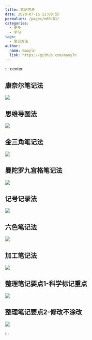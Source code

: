 ```yaml
---
title: 笔记方法
date: 2020-07-16 11:00:55
permalink: /pages/e60c81/
categories: 
  - 更多
  - 学习
tags: 
  - 笔记方法
author: 
  name: maoyln
  link: https://github.com/maoyln
---
```


::: center

## 康奈尔笔记法
![](https://cdn.jsdelivr.net/gh/maoyln/image_store/blog/20200716105752.jpg)

## 思维导图法
![](https://cdn.jsdelivr.net/gh/maoyln/image_store/blog/20200716105747.jpg)

## 金三角笔记法
![](https://cdn.jsdelivr.net/gh/maoyln/image_store/blog/20200716105753.jpg)

## 曼陀罗九宫格笔记法
![](https://cdn.jsdelivr.net/gh/maoyln/image_store/blog/20200716105748.jpg)

## 记号记录法
![](https://cdn.jsdelivr.net/gh/maoyln/image_store/blog/20200716105749.jpg)

## 六色笔记法
![](https://cdn.jsdelivr.net/gh/maoyln/image_store/blog/20200716105750.jpg)

## 加工笔记法
![](https://cdn.jsdelivr.net/gh/maoyln/image_store/blog/20200716105751.jpg)

## 整理笔记要点1-科学标记重点
![](https://cdn.jsdelivr.net/gh/maoyln/image_store/blog/20200716105746.jpg)

## 整理笔记要点2-修改不涂改
![](https://cdn.jsdelivr.net/gh/maoyln/image_store/blog/20200716105745.jpg)

:::